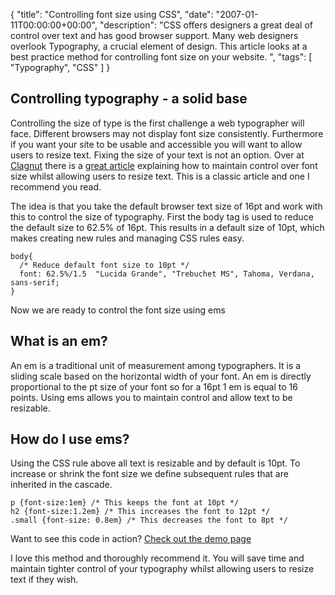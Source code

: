 {
  "title": "Controlling font size using CSS",
  "date": "2007-01-11T00:00:00+00:00",
  "description": "CSS offers designers a great deal of control over text and has good browser support. Many web designers overlook Typography, a crucial element of design. This article looks at a best practice method for controlling font size on your website. ",
  "tags": [
    "Typography",
    "CSS"
  ]
}

## Controlling typography - a solid base

Controlling the size of type is the first challenge a web typographer will face. Different browsers may not display font size consistently. Furthermore if you want your site to be usable and accessible you will want to allow users to resize text. Fixing the size of your text is not an option. Over at [Clagnut][1] there is a [great article][2] explaining how to maintain control over font size whilst allowing users to resize text. This is a classic article and one I recommend you read.

The idea is that you take the default browser text size of 16pt and work with this to control the size of typography. First the body tag is used to reduce the default size to 62.5% of 16pt. This results in a default size of 10pt, which makes creating new rules and managing CSS rules easy. 

    body{ 
      /* Reduce default font size to 10pt */
      font: 62.5%/1.5  "Lucida Grande", "Trebuchet MS", Tahoma, Verdana, sans-serif;
    }

Now we are ready to control the font size using ems

## What is an em?

An em is a traditional unit of measurement among typographers. It is a sliding scale based on the horizontal width of your font. An em is directly proportional to the pt size of your font so for a 16pt 1 em is equal to 16 points. Using ems allows you to maintain control and allow text to be resizable. 

## How do I use ems?

Using the CSS rule above all text is resizable and by default is 10pt. To increase or shrink the font size we define subsequent rules that are inherited in the cascade.  

    p {font-size:1em} /* This keeps the font at 10pt */
    h2 {font-size:1.2em} /* This increases the font to 12pt */
    .small {font-size: 0.8em} /* This decreases the font to 8pt */

Want to see this code in action? [Check out the demo page][3]

I love this method and thoroughly recommend it. You will save time and maintain tighter control of your typography whilst allowing users to resize text if they wish.

 [1]: http://www.clagnut.com
 [2]: http://www.clagnut.com/blog/348/
 [3]: https://shapeshed.com/examples/font-size-css/
